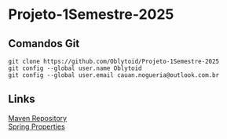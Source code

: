 # Projeto-1Semestre-2025

## Comandos Git
```
git clone https://github.com/Oblytoid/Projeto-1Semestre-2025
git config --global user.name Oblytoid
git config --global user.email cauan.nogueria@outlook.com.br
```

## Links
  [Maven Repository](https://mvnrepository.com/)  
  [Spring Properties](https://docs.spring.io/spring-boot/appendix/application-properties/index.html)